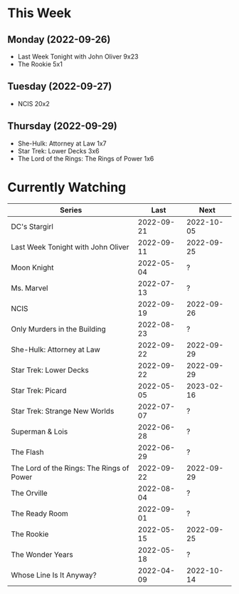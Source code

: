 # This Week

## Monday (2022-09-26)
- Last Week Tonight with John Oliver 9x23
- The Rookie 5x1

## Tuesday (2022-09-27)
- NCIS 20x2

## Thursday (2022-09-29)
- She-Hulk: Attorney at Law 1x7
- Star Trek: Lower Decks 3x6
- The Lord of the Rings: The Rings of Power 1x6

# Currently Watching

| Series | Last | Next |
| --- | --- | --- |
| DC's Stargirl | 2022-09-21 | 2022-10-05 |
| Last Week Tonight with John Oliver | 2022-09-11 | 2022-09-25 |
| Moon Knight | 2022-05-04 | ? |
| Ms. Marvel | 2022-07-13 | ? |
| NCIS | 2022-09-19 | 2022-09-26 |
| Only Murders in the Building | 2022-08-23 | ? |
| She-Hulk: Attorney at Law | 2022-09-22 | 2022-09-29 |
| Star Trek: Lower Decks | 2022-09-22 | 2022-09-29 |
| Star Trek: Picard | 2022-05-05 | 2023-02-16 |
| Star Trek: Strange New Worlds | 2022-07-07 | ? |
| Superman & Lois | 2022-06-28 | ? |
| The Flash | 2022-06-29 | ? |
| The Lord of the Rings: The Rings of Power | 2022-09-22 | 2022-09-29 |
| The Orville | 2022-08-04 | ? |
| The Ready Room | 2022-09-01 | ? |
| The Rookie | 2022-05-15 | 2022-09-25 |
| The Wonder Years | 2022-05-18 | ? |
| Whose Line Is It Anyway? | 2022-04-09 | 2022-10-14 |

